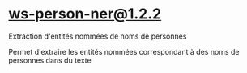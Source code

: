 # ws-person-ner@1.2.2

Extraction d'entités nommées de noms de personnes

Permet d'extraire les entités nommées correspondant à des noms de personnes dans du texte
